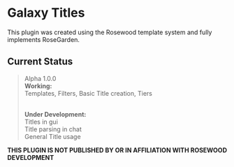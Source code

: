 # Galaxy Titles

This plugin was created using the Rosewood template system and 
fully implements RoseGarden.

## Current Status
> Alpha 1.0.0
> <br> **Working:**
> <br> Templates, Filters, Basic Title creation, Tiers
> 
> <br> **Under Development:**
> <br> Titles in gui
> <br> Title parsing in chat
> <br> General Title usage


**THIS PLUGIN IS NOT PUBLISHED BY OR IN AFFILIATION WITH ROSEWOOD DEVELOPMENT**
